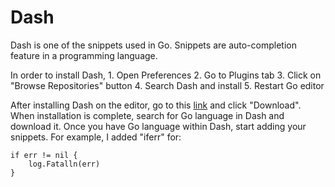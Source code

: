 # Dash

Dash is one of the snippets used in Go.
Snippets are auto-completion feature in a programming language.

In order to install Dash,
    1. Open Preferences
    2. Go to Plugins tab
    3. Click on "Browse Repositories" button 
    4. Search Dash and install 
    5. Restart Go editor

After installing Dash on the editor, go to this [link](https://kapeli.com/dash) and click "Download".
When installation is complete, search for Go language in Dash and download it. 
Once you have Go language within Dash, start adding your snippets.
For example, I added "iferr" for:
```
if err != nil {
    log.Fatalln(err)
}
```

